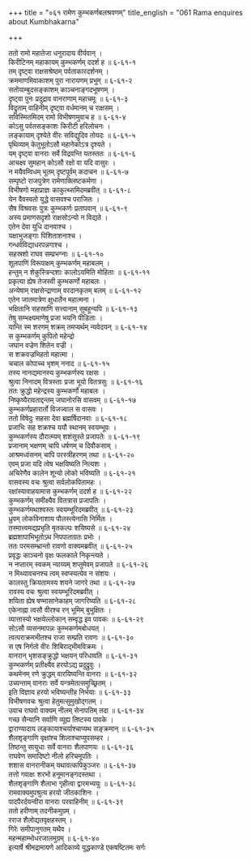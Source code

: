 +++
title = "०६१ रामेण कुम्भकर्णबलश्रवणम्"
title_english = "061 Rama enquires about Kumbhakarna"

+++
<div class="audioEmbed"  caption="श्रीराम-हरिसीताराममूर्ति-घनपाठिभ्यां वचनम्" src="https://archive.org/download/Ramayana-recitation-Sriram-harisItArAmamUrti-Ghanapaati-v2/Kanda_6/Kanda_6_YK-061-Rama_enquires_about_Kumbhakarna__0.mp3"></div>

ततो रामो महातेजा धनुरादाय वीर्यवान् ।  
किरीटिनम् महाकायम् कुम्भकर्णम् ददर्श ह ॥ ६-६१-१  
तम् दृष्ट्वा राक्षसश्रेष्ठम् पर्वताकारदर्शनम् ।  
क्रममाणमिवाकाशम् पुरा नारायणम् प्रभुम् ॥ ६-६१-२  
सतोयाम्बुदसङ्काशम् काञ्चनाङ्गदभूषणम् ।  
दृष्ट्वा पुनः प्रदुद्राव वानराणाम् महाचमूः ॥ ६-६१-३  
विद्रुताम् वाहिनीम् दृष्ट्वा वर्धमानम् च राक्षसम् ।  
सविस्मितमिदम् रामो विभीषणमुवाच ह ॥ ६-६१-४  
कोऽसु पर्वतसङ्काशः किरीटी हरिलोचनः ।  
लङ्कायाम् दृश्येते वीरः सविद्युदिव तोयदः ॥ ६-६१-५  
पृथिव्याम् केतुभूतोऽसौ महानेकोऽत्र दृश्यते ।  
यम् दृष्ट्वा वानराः सर्वे विद्रवन्ति यतस्ततः ॥ ६-६१-६  
आचक्ष्व सुमहान् कोऽसौ रक्षो वा यदि वासुरः ।  
न मयैवम्विधम् भूतम् दृष्टपूर्वम् कदाचन ॥ ६-६१-७  
सम्पृष्टो राजपुत्रेण रामेणाक्लिष्टकर्मणा ।  
विभीषणो महाप्राज्ञः काकुत्थ्समिदमब्रवीत् ॥ ६-६१-८  
येन वैवस्वतो युद्धे वासवश्च पराजितः ।  
सैष विश्रवसः पुत्रः कुम्भकर्णः प्रतापवान् ॥ ६-६१-९  
अस्य प्रमाणसदृशो राक्षसोऽन्यो न विद्यते ।  
एतेन देवा युधि दानवाश्च ।  
यक्षाभुजङ्गाः पिशिताशनाश्च ।  
गन्धर्वविद्याधरपन्नगाश्च ।  
सहस्रशो राघव सम्प्रभग्नाः ॥ ६-६१-१०  
शूलपाणिं विरूपाक्षम् कुम्भकर्णम् महाबलम् ।  
हन्तुम् न शेकुस्त्रिन्दशाः कालोऽयमिति मोहिताः ॥ ६-६१-११  
प्रकृत्या ह्येष तेजस्वी कुम्भकर्णो महाबलः ।  
अन्येषाम् राक्षसेन्द्राणाम् वरदानकृतम् बलम् ॥ ६-६१-१२  
एतेन जातमात्रेण क्षुधार्तेन महात्मना ।  
भक्षितानि सहस्राणि सत्त्वानाम् सुबहून्यपि ॥ ६-६१-१३  
तेषु सम्भक्ष्यमाणेषु प्रजा भयनि पीडिताः ।  
यान्ति स्म शरणम् शक्रम् तमप्यर्थम् न्यवेदयन् ॥ ६-६१-१४  
स कुम्भकर्णम् कुपितो महेन्द्रो  
जघान वज्रेण शितेन वज्री ।  
स शक्रवज्रभिहतो महात्मा ।  
चचाल कोपाच्च भृशम् ननाद ॥ ६-६१-१५  
तस्य नानद्यमानस्य कुम्भकर्णस्य रक्षसः ।  
श्रुत्वा निनादम् वित्रस्ताः प्रजा भूयो वितत्रसुः ॥ ६-६१-१६  
ततः क्रुद्धो महेन्द्रस्य कुम्भकर्णो महाबलः ।  
निष्कृष्यैरावताद्दन्तम् जघानोरसि वासवम् ॥ ६-६१-१७  
कुम्भकर्णप्रहारार्तो विजज्वाल स वासवः ।  
ततो विषेदुः सहसा देवा ब्रह्मर्षिदानवाः ॥ ६-६१-१८  
प्रजाभिः सह शक्रश्च ययौ स्थानम् स्वयम्भूवः ।  
कुम्भकर्णस्य दौरात्म्यम् शशंसुस्ते प्रजापतेः ॥ ६-६१-१९  
प्रजानाम् भक्षणम् चापि धर्षणम् च दिवौकसाम् ।  
आश्रमध्वंसनम् चापि परस्त्रीहरणम् तथा ॥ ६-६१-२०  
एवम् प्रजा यदि त्वेष भक्षयिष्यति नित्यशः ।  
अचिरेणैव कालेन शून्यो लोको भविष्यति ॥ ६-६१-२१  
वासवस्य वचः श्रुत्वा सर्वलोकपितामहः ।  
रक्षांस्यावाहयामास कुम्भकर्णम् ददर्श ह ॥ ६-६१-२२  
कुम्भकर्णम् समीक्ष्यैव वितत्रास प्रजापतिः ।  
कुम्भकर्णमथाश्वस्तः स्वयम्भूरिदमब्रवीत् ॥ ६-६१-२३  
ध्रुवम् लोकविनाशाय पौलस्त्येनासि निर्मितः ।  
तस्मात्त्वमद्यप्रभृति मृतकल्पः शयिष्यसे ॥ ६-६१-२४  
ब्रह्मशापाभिभूतोऽथ निपपाताग्रतः प्रभोः ।  
ततः परमसम्भ्रान्तो रावणो वाक्यमब्रवीत् ॥ ६-६१-२५  
प्रवृद्धः काञ्चनो वृक्षः फलकाले निकृन्त्यते ।  
न नप्तारम् स्वकम् न्याय्यम् शप्तुमेवम् प्रजापते ॥ ६-६१-२६  
न मिथ्यावचनश्च त्वम् स्वप्स्यत्येव न संशयः ।  
कालस्तु क्रियतामस्य शयने जागरे तथा ॥ ६-६१-२७  
रावस्य वचः श्रुत्वा स्वयम्भूरिदमब्रवीत् ।  
शयिता ह्येष षण्मासानेकाहम् जागरिष्यति ॥ ६-६१-२८  
एकेनाह्ना त्वसौ वीरश्च रन् भूमिम् बुभुक्षितः ।  
व्यात्तास्यो भक्षयेल्लोकान् सम्वृद्ध इव पावकः ॥ ६-६१-२९  
सोऽसौ व्यसनमापन्नः कुम्भकर्णमबोधयत् ।  
त्वत्पराक्रमभीतश्च राजा सम्प्रति रावणः ॥ ६-६१-३०  
स एष निर्गतो वीरः शिबिराद्भीमविक्रमः ।  
वानरान् भृशसङ्क्रुद्धो भक्षयन् परिधावति ॥ ६-६१-३१  
कुम्भकर्णम् प्रतीक्ष्यैव हरयोऽद्य प्रदुद्रुवुः ।  
कथमेनम् रणे क्रुद्धम् वारयिष्यन्ति वानराः ॥ ६-६१-३२  
उच्यन्ताम् वानराः सर्वे यन्त्रमेतत्समुच्छ्रितम् ।  
इति विज्ञाय हरयो भविष्यन्तीह निर्भयाः ॥ ६-६१-३३  
विभीषणवचः श्रुत्वा हेतुमत्सुमुखोद्गतम् ।  
उवाच राघवो वाक्यम् नीलम् सेनापतिम् तदा ॥ ६-६१-३४  
गच्छ सैन्यानि सर्वाणि व्यूह्य तिष्टस्य पावके ।  
द्वाराण्यादाय लङ्कायाश्चर्याश्चाप्यथ सङ्क्रमान् ॥ ६-६१-३५  
शैलशृङ्गाणि वृक्षांश्च शिलाश्चाप्युपसम्हर ।  
तिष्ठन्तु सायुधाः सर्वे वानराः शैलपाणयः ॥ ६-६१-३६  
राघवेण समादिष्टो नीलो हरिचमूपतिः ।  
शशास वानरानीकम् यथावत्कपिकुञ्जरः ॥ ६-६१-३७  
तत्तो गवाक्षः शरभो हनूमानङ्गदस्तथा ।  
शैलशृङ्गाणि शैलाभा गृहीत्वा द्वारमभ्ययुः ॥ ६-६१-३८  
रामवाक्यमुपश्रुत्य हरयो जीतकाशिनः ।  
पादपैरर्दयन्वीरा वानराः परवाहिनीम् ॥ ६-६१-३९  
ततो हरीणाम् तदनीकमुग्रम् ।  
रराज शैलोद्यतवृक्षहस्तम् ।  
गिरेः समीपानुगतम् यथैव ।  
महन्महाम्भोधरजालमुग्रम् ॥ ६-६१-४०  
इत्यार्षे श्रीमद्रामायणे आदिकाव्ये युद्धकाण्डे एकषष्टितमः सर्गः